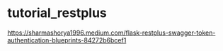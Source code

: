 # tutorial_restplus

https://sharmashorya1996.medium.com/flask-restplus-swagger-token-authentication-blueprints-84272b6bcef1
